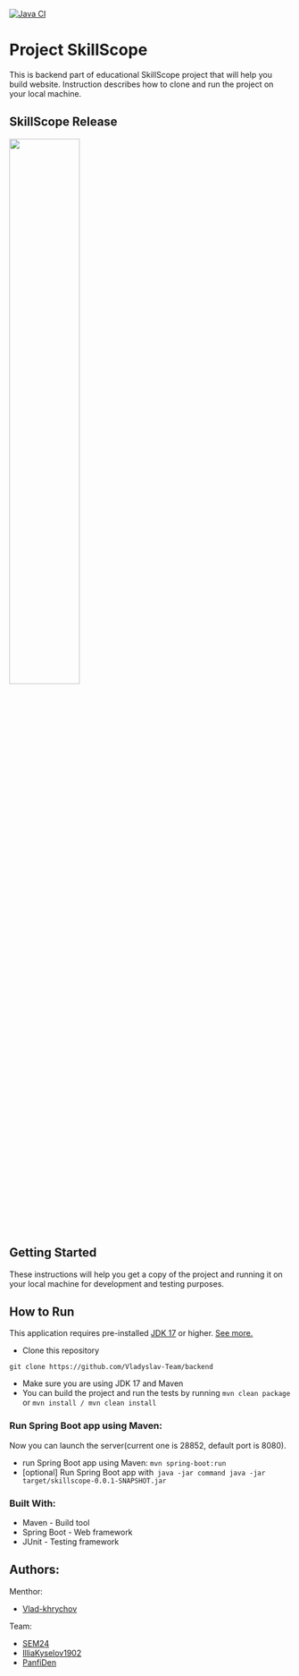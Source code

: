 [![Java CI](https://github.com/Vladyslav-Team/backend/actions/workflows/main.yml/badge.svg)](https://github.com/Vladyslav-Team/backend/actions/workflows/main.yml)
# Project SkillScope
This is backend part of educational SkillScope project that will help you build website. Instruction describes how to clone and run the project on your local machine. 
## SkillScope Release
[<img src="https://drive.google.com/thumbnail?id=1RsMBZTH-PoQKe9Ws_6pYj1RzPA938d8f" width="50%">](https://youtu.be/4rrKhes_R_c)
## Getting Started
These instructions will help you get a copy of the project and running it on your local machine for development and testing purposes.

## How to Run 

This application requires pre-installed [JDK 17](https://www.oracle.com/java/technologies/javase/jdk17-archive-downloads.html) or higher. [See more.](https://www.oracle.com/java/technologies/downloads/#jdk19-windows)

* Clone this repository
```
git clone https://github.com/Vladyslav-Team/backend
```
* Make sure you are using JDK 17 and Maven
* You can build the project and run the tests by running ```mvn clean package```
or 
```mvn install / mvn clean install```

### Run Spring Boot app using Maven:
Now you can launch the server(current one is 28852, default port is 8080).

* run Spring Boot app using Maven:
```mvn spring-boot:run```
* [optional] Run Spring Boot app with``` java -jar command
java -jar target/skillscope-0.0.1-SNAPSHOT.jar```

### Built With:
* Maven - Build tool
* Spring Boot - Web framework
* JUnit - Testing framework
  
## Authors:

Menthor:
* [Vlad-khrychov](https://github.com/vlad-khrychov)

Team:

* [SEM24](https://github.com/SEM24)
* [IlliaKyselov1902](https://github.com/IlliaKyselov1902)
* [PanfiDen](https://github.com/PanfiDen)

